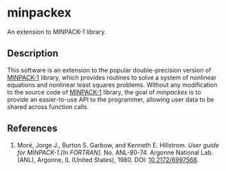 # minpackex

An extension to MINPACK-1 library.

## Description

This software is an extension to the popular double-precision version of [MINPACK-1](https://www.netlib.org/minpack) library, which provides routines to solve a system of nonlinear equations and nonlinear least squares problems. Without any modification to the source code of [MINPACK-1](https://www.netlib.org/minpack) library, the goal of *minpackex* is to provide an easier-to-use API to the programmer, allowing user data to be shared across function calls.

## References

1. Moré, Jorge J., Burton S. Garbow, and Kenneth E. Hillstrom. *User guide for MINPACK-1.[In FORTRAN]*. No. ANL-80-74. Argonne National Lab.(ANL), Argonne, IL (United States), 1980. DOI: [10.2172/6997568](https://doi.org/10.2172/6997568).